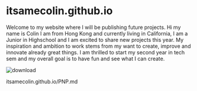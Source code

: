 # itsamecolin.github.io
Welcome to my website where I will be publishing future projects.
Hi my name is Colin I am from Hong Kong and currently living in California, I am a Junior in Highschool and I am excited to share new projects this year.
My inspiration and ambition to work stems from my want to create, improve and innovate already great things. I am thrilled to start my second year in tech sem and my overall goal is to have fun and see what I can create.

![download](https://github.com/user-attachments/assets/30ceb2b5-280f-4ced-84c0-450c29dc5db8)

itsamecolin.github.io/PNP.md

